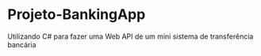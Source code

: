 # Projeto-BankingApp
Utilizando C# para fazer uma Web API de um mini sistema de transferência bancária

